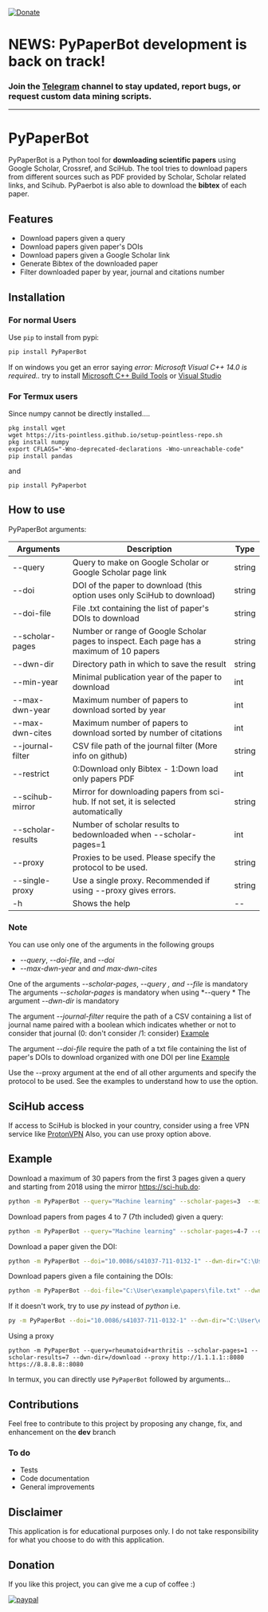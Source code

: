 [![Donate](https://img.shields.io/badge/Donate-PayPal-green.svg)](https://www.paypal.me/ferru97)

# NEWS: PyPaperBot development is back on track!
### Join the [Telegram](https://t.me/pypaperbotdatawizards) channel to stay updated, report bugs, or request custom data mining scripts.
---

# PyPaperBot

PyPaperBot is a Python tool for **downloading scientific papers** using Google Scholar, Crossref, and SciHub.
The tool tries to download papers from different sources such as PDF provided by Scholar, Scholar related links, and Scihub.
PyPaerbot is also able to download the **bibtex** of each paper.

## Features

- Download papers given a query
- Download papers given paper's DOIs
- Download papers given a Google Scholar link
- Generate Bibtex of the downloaded paper
- Filter downloaded paper by year, journal and citations number

## Installation

### For normal Users

Use `pip` to install from pypi:

```bash
pip install PyPaperBot
```

If on windows you get an error saying *error: Microsoft Visual C++ 14.0 is required..* try to install [Microsoft C++ Build Tools](https://visualstudio.microsoft.com/it/visual-cpp-build-tools/) or [Visual Studio](https://visualstudio.microsoft.com/it/downloads/)

### For Termux users

Since numpy cannot be directly installed....

```
pkg install wget
wget https://its-pointless.github.io/setup-pointless-repo.sh
pkg install numpy
export CFLAGS="-Wno-deprecated-declarations -Wno-unreachable-code"
pip install pandas
```

and

```
pip install PyPaperbot
```

## How to use

PyPaperBot arguments:

| Arguments          | Description                                                                              | Type   |
| ------------------ | ---------------------------------------------------------------------------------------- | ------ |
| \-\-query          | Query to make on Google Scholar or Google Scholar page link                              | string |
| \-\-doi            | DOI of the paper to download (this option uses only SciHub to download)                  | string |
| \-\-doi-file       | File .txt containing the list of paper's DOIs to download                                | string |
| \-\-scholar-pages  | Number or range of Google Scholar pages to inspect. Each page has a maximum of 10 papers | string |
| \-\-dwn-dir        | Directory path in which to save the result                                               | string |
| \-\-min-year       | Minimal publication year of the paper to download                                        | int    |
| \-\-max-dwn-year   | Maximum number of papers to download sorted by year                                      | int    |
| \-\-max-dwn-cites  | Maximum number of papers to download sorted by number of citations                       | int    |
| \-\-journal-filter | CSV file path of the journal filter (More info on github)                                | string |
| \-\-restrict       | 0:Download only Bibtex - 1:Down load only papers PDF                                     | int    |
| \-\-scihub-mirror  | Mirror for downloading papers from sci-hub. If not set, it is selected automatically     | string |
| \-\-scholar-results| Number of scholar results to bedownloaded when \-\-scholar-pages=1                       | int    |
| \-\-proxy          | Proxies to be used. Please specify the protocol to be used.                              | string |
| \-\-single-proxy   | Use a single proxy. Recommended if using --proxy gives errors.                           | string |
| \-h                | Shows the help                                                                           | --     |

### Note

You can use only one of the arguments in the following groups

- *\-\-query*, *\-\-doi-file*, and *\-\-doi* 
- *\-\-max-dwn-year* and *and max-dwn-cites*

One of the arguments *\-\-scholar-pages*, *\-\-query *, and* \-\-file* is mandatory
The arguments *\-\-scholar-pages* is mandatory when using *\-\-query *
The argument *\-\-dwn-dir* is mandatory

The argument *\-\-journal-filter*  require the path of a CSV containing a list of journal name paired with a boolean which indicates whether or not to consider that journal (0: don't consider /1: consider) [Example](https://github.com/ferru97/PyPaperBot/blob/master/file_examples/jurnals.csv)

The argument *\-\-doi-file*  require the path of a txt file containing the list of paper's DOIs to download organized with one DOI per line [Example](https://github.com/ferru97/PyPaperBot/blob/master/file_examples/papers.txt)

Use the --proxy argument at the end of all other arguments and specify the protocol to be used. See the examples to understand how to use the option.

## SciHub access

If access to SciHub is blocked in your country, consider using a free VPN service like [ProtonVPN](https://protonvpn.com/) 
Also, you can use proxy option above.

## Example

Download a maximum of 30 papers from the first 3 pages given a query and starting from 2018 using the mirror https://sci-hub.do:

```bash
python -m PyPaperBot --query="Machine learning" --scholar-pages=3  --min-year=2018 --dwn-dir="C:\User\example\papers" --scihub-mirror="https://sci-hub.do"
```

Download papers from pages 4 to 7 (7th included) given a query:

```bash
python -m PyPaperBot --query="Machine learning" --scholar-pages=4-7 --dwn-dir="C:\User\example\papers"
```

Download a paper given the DOI:

```bash
python -m PyPaperBot --doi="10.0086/s41037-711-0132-1" --dwn-dir="C:\User\example\papers"`
```

Download papers given a file containing the DOIs:

```bash
python -m PyPaperBot --doi-file="C:\User\example\papers\file.txt" --dwn-dir="C:\User\example\papers"`
```

If it doesn't work, try to use *py* instead of *python* i.e.

```bash
py -m PyPaperBot --doi="10.0086/s41037-711-0132-1" --dwn-dir="C:\User\example\papers"`
```

Using a proxy

```
python -m PyPaperBot --query=rheumatoid+arthritis --scholar-pages=1 --scholar-results=7 --dwn-dir=/download --proxy http://1.1.1.1::8080 https://8.8.8.8::8080
```

In termux, you can directly use ```PyPaperBot``` followed by arguments...

## Contributions

Feel free to contribute to this project by proposing any change, fix, and enhancement on the **dev** branch

### To do

- Tests
- Code documentation
- General improvements

## Disclaimer

This application is for educational purposes only. I do not take responsibility for what you choose to do with this application.

## Donation

If you like this project, you can give me a cup of coffee :) 

[![paypal](https://www.paypalobjects.com/en_US/i/btn/btn_donateCC_LG.gif)](https://www.paypal.me/ferru97)
